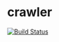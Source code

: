 # crawler
[![Build Status](https://travis-ci.org/W-v-W/crawler.svg?branch=master)](https://travis-ci.org/W-v-W/crawler)
